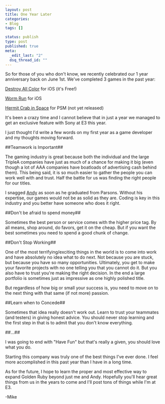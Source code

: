 ```yaml
--- 
layout: post
title: One Year Later
categories: 
- Blog
tags: []

status: publish
type: post
published: true
meta: 
  _edit_last: "2"
  dsq_thread_id: ""
---
```

So for those of you who don't know, we recently celebrated our 1 year anniversary back on June 1st. We've completed 3 games in the past year\:

[Destroy All Color](https://itunes.apple.com/us/app/destroy-all-color!-hd/id549937765?mt=8) for iOS \(it's Free!\)

[Worm Run](https://itunes.apple.com/us/app/worm-run/id569497239?mt=8) for iOS

[Hermit Crab in Space](http://www.pspminis.com/10896/hermit-crab-in-space-screens-released/) for PSM \(not yet released\)

It's been a crazy time and I cannot believe that in just a year we managed to get an exclusive feature with Sony at E3 this year.

I just thought I'd write a few words on my first year as a game developer and my thoughts moving forward.

##Teamwork is Important##

The gaming industry is great because both the individual and the large TripleA companies have just as much of a chance for making it big (even though a lot of AAA companies have boatloads of advertising cash behind them). This being said, it is so much easier to gather the people you can work well with and trust. Half the battle for us was finding the right people for our titles.

I snagged [Andy](http://andymakes.com/) as soon as he graduated from Parsons. Without his expertise, our games would not be as solid as they are. Coding is key in this industry and you better have someone who does it right.

##Don't be afraid to spend money##

Sometimes the best person or service comes with the higher price tag. By all means, shop around, do favors, get it on the cheap. But if you want the best sometimes you need to spend a good chunk of change.

##Don't Stop Working##

One of the most terrifying/exciting things in the world is to come into work and have absolutely no idea what to do next. Not because you are stuck, but because you have so many opportunities. Ultimately, you get to make your favorite projects with no one telling you that you cannot do it. But you also have to trust you're making the right decision. In the end a large portfolio is sometimes just as impressive as one highly polished title.

But regardless of how big or small your success is, you need to move on to the next thing with that same (if not more) passion.

##Learn when to Concede##

Sometimes that idea really doesn't work out. Learn to trust your teammates (and testers) in giving honest advice. You should never stop learning and the first step in that is to admit that you don't know everything.

##...##

I was going to end with "Have Fun" but that's really a given, you should love what you do.

Starting this company was truly one of the best things I've ever done. I feel more accomplished in this past year than I have in a long time.

As for the future, I hope to learn the proper and most effective way to expand Golden Ruby beyond just me and Andy. Hopefully you'll hear great things from us in the years to come and I'll post tons of things while I'm at E3.

-Mike
